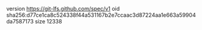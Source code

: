 version https://git-lfs.github.com/spec/v1
oid sha256:d77ce1ca8c524338f44a531167b2e7ccaac3d87224aa1e663a59904da7587173
size 12338
